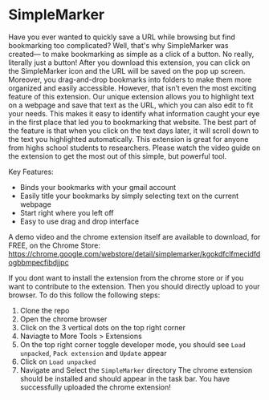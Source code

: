 # SimpleMarker
     
Have you ever wanted to quickly save a URL while browsing but find bookmarking too complicated? Well, that's why SimpleMarker was created–– to make bookmarking as simple as a click of a button. No really, literally just a button! After you download this extension, you can click on the SimpleMarker icon and the URL will be saved on the pop up screen. Moreover, you drag-and-drop bookmarks into folders to make them more organized and easily accessible. However, that isn’t even the most exciting feature of this extension. Our unique extension allows you to highlight text on a webpage and save that text as the URL, which you can also edit to fit your needs. This makes it easy to identify what information caught your eye in the first place that led you to bookmarking that website. The best part of the feature is that when you click on the text days later, it will scroll down to the text you highlighted automatically. This extension is great for anyone from highs school students to researchers. Please watch the video guide on the extension to get the most out of this simple, but powerful tool.  

 Key Features:
- Binds your bookmarks with your gmail account
- Easily title your bookmarks by simply selecting text on the current webpage
- Start right where you left off
- Easy to use drag and drop interface

A demo video and the chrome extension itself are available to download, for FREE, on the Chrome Store: https://chrome.google.com/webstore/detail/simplemarker/kgokdfclfmecidfdogbbmpecfibdjjpc

If you dont want to install the extension from the chrome store or if you want to contribute to the extension. Then you should directly upload to your browser. To do this follow the following steps:
1) Clone the repo
2) Open the chrome browser
3) Click on the 3 vertical dots on the top right corner
4) Naviagte to More Tools > Extensions
5) On the top right corner toggle developer mode, you should see `Load unpacked`, `Pack extension` and `Update` appear
6) Click on `Load unpacked`
7) Navigate and Select the `SimpleMarker` directory
The chrome extension should be installed and should appear in the task bar. You have successfully uploaded the chrome extension!